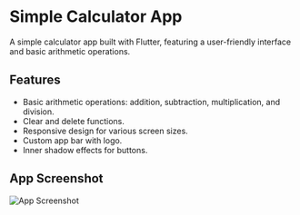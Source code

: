 # Simple Calculator App

A simple calculator app built with Flutter, featuring a user-friendly interface and basic arithmetic operations.

## Features

- Basic arithmetic operations: addition, subtraction, multiplication, and division.
- Clear and delete functions.
- Responsive design for various screen sizes.
- Custom app bar with logo.
- Inner shadow effects for buttons.

## App Screenshot

![App Screenshot](https://github.com/user-attachments/assets/1a046772-15ee-4829-90d2-eb40c9249a3c)
